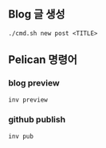 ## Blog 글 생성 

```shell script
./cmd.sh new post <TITLE>
```

## Pelican 명령어

### blog preview

```shell script
inv preview
```

### github publish

```shell script
inv pub
```
